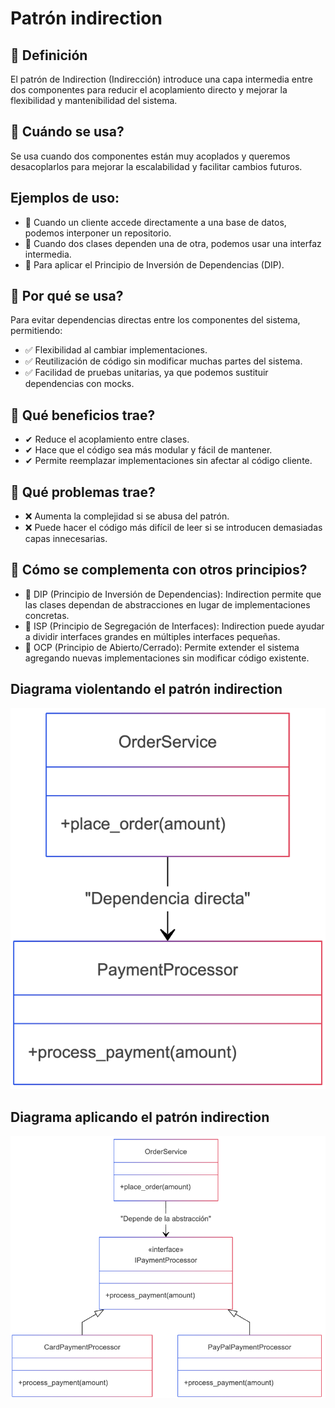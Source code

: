 # Patrón indirection
## 📌 Definición
El patrón de Indirection (Indirección) introduce una capa intermedia entre dos componentes para reducir el acoplamiento directo y mejorar la flexibilidad y mantenibilidad del sistema.

## 📌 Cuándo se usa?
Se usa cuando dos componentes están muy acoplados y queremos desacoplarlos para mejorar la escalabilidad y facilitar cambios futuros.

## Ejemplos de uso:
- 🔹 Cuando un cliente accede directamente a una base de datos, podemos interponer un repositorio.
- 🔹 Cuando dos clases dependen una de otra, podemos usar una interfaz intermedia.
- 🔹 Para aplicar el Principio de Inversión de Dependencias (DIP).

## 📌 Por qué se usa?
Para evitar dependencias directas entre los componentes del sistema, permitiendo:
- ✅ Flexibilidad al cambiar implementaciones.
- ✅ Reutilización de código sin modificar muchas partes del sistema.
- ✅ Facilidad de pruebas unitarias, ya que podemos sustituir dependencias con mocks.

## 📌 Qué beneficios trae?
- ✔ Reduce el acoplamiento entre clases.
- ✔ Hace que el código sea más modular y fácil de mantener.
- ✔ Permite reemplazar implementaciones sin afectar al código cliente.

## 📌 Qué problemas trae?
- ❌ Aumenta la complejidad si se abusa del patrón.
- ❌ Puede hacer el código más difícil de leer si se introducen demasiadas capas innecesarias.

## 📌 Cómo se complementa con otros principios?
- 🔹 DIP (Principio de Inversión de Dependencias): Indirection permite que las clases dependan de abstracciones en lugar de implementaciones concretas.
- 🔹 ISP (Principio de Segregación de Interfaces): Indirection puede ayudar a dividir interfaces grandes en múltiples interfaces pequeñas.
- 🔹 OCP (Principio de Abierto/Cerrado): Permite extender el sistema agregando nuevas implementaciones sin modificar código existente.

## Diagrama violentando el patrón indirection
![alt text](assets/without-indirection.png)
## Diagrama aplicando el patrón indirection
![alt text](assets/indirection.png)